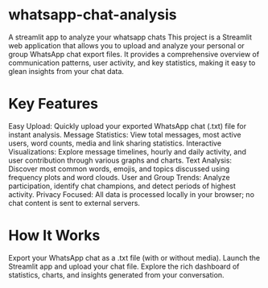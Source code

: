 # whatsapp-chat-analysis
A streamlit app to analyze your whatsapp chats
This project is a Streamlit web application that allows you to upload and analyze your personal or group WhatsApp chat export files. It provides a comprehensive overview of communication patterns, user activity, and key statistics, making it easy to glean insights from your chat data.

# Key Features
Easy Upload: Quickly upload your exported WhatsApp chat (.txt) file for instant analysis.
Message Statistics: View total messages, most active users, word counts, media and link sharing statistics.
Interactive Visualizations: Explore message timelines, hourly and daily activity, and user contribution through various graphs and charts.
Text Analysis: Discover most common words, emojis, and topics discussed using frequency plots and word clouds.
User and Group Trends: Analyze participation, identify chat champions, and detect periods of highest activity.
Privacy Focused: All data is processed locally in your browser; no chat content is sent to external servers.

# How It Works
Export your WhatsApp chat as a .txt file (with or without media).
Launch the Streamlit app and upload your chat file.
Explore the rich dashboard of statistics, charts, and insights generated from your conversation.
